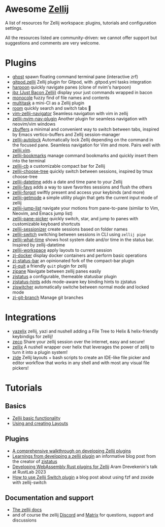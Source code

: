 # Awesome [Zellij](https://github.com/zellij-org/zellij)

A list of resources for Zellij workspace: plugins, tutorials and configuration settings.

All the resources listed are community-driven: we cannot offer support but suggestions and comments are very welcome.

# Plugins

* [ghost](https://github.com/vdbulcke/ghost) spawn floating command terminal pane (interactive zrf)
* [gitpod.zellij](https://github.com/gitpod-samples/gitpod.zellij) Zellij plugin for Gitpod, with .gitpod.yml tasks integration
* [harpoon](https://github.com/Nacho114/harpoon) quickly navigate panes (clone of nvim's harpoon) 
* [jbz (Just Bacon Zellij)](https://github.com/nim65s/jbz) display your just commands wrapped in bacon
* [monocole](https://github.com/imsnif/monocle) fuzzy find of file names and contents
* [multitask](https://github.com/imsnif/multitask) a mini-CI as a Zellij plugin
* [room](https://github.com/rvcas/room) quickly search and switch tabs 🖤
* [vim-zellij-navigator](https://github.com/hiasr/vim-zellij-navigator) Seamless navigation with vim in zellij
* [zellij-nvim-nav-plugin](https://github.com/sharph/zellij-nvim-nav-plugin) Another plugin for seamless navigation with neovim/vim windows
* [zbuffers](https://github.com/Strech/zbuffers) a minimal and convenient way to switch between tabs, inspired by Emacs vertico-buffers and Zellij session-manager
* [zellij-autolock](https://github.com/fresh2dev/zellij-autolock) Automatically lock Zellij depending on the command in the focused pane. Seamless navigation for Vim and more. Pairs well with [zellij.vim](https://github.com/fresh2dev/zellij.vim). 
* [zellij-bookmarks](https://github.com/yaroslavborbat/zellij-bookmarks) manage command bookmarks and quickly insert them into the terminal
* [zellij-cb](https://github.com/ndavd/zellij-cb) a customizable compact bar for Zellij
* [zellij-choose-tree](https://github.com/laperlej/zellij-choose-tree) quickly switch between sessions, inspired by tmux choose-tree
* [zellij-datetime](https://github.com/h1romas4/zellij-datetime) adds a date and time pane to your Zellij
* [zellij-favs](https://github.com/JoseMM2002/zellij-favs) adds a way to save favorites sessions and flush the others
* [zellij-forgot](https://github.com/karimould/zellij-forgot) swiftly present and access your keybinds (and more)
* [zellij-getmode](https://github.com/chardskarth/zellij-getmode) a simple utility plugin that gets the current input mode of zellij
* [zellij-jump-list](https://github.com/blank2121/zellij-jump-list) navigate your motions from pane-to-pane (similar to Vim, Neovim, and Emacs jump list)
* [zellij-pane-picker](https://github.com/shihanng/zellij-pane-picker) quickly switch, star, and jump to panes with customizable keyboard shortcuts
* [zellij-sessionizer](https://github.com/laperlej/zellij-sessionizer) create sessions based on folder names
* [zellij-switch](https://github.com/mostafaqanbaryan/zellij-switch) switching between sessions in CLI using `zellij pipe`
* [zellij-what-time](https://github.com/pirafrank/zellij-what-time) shows host system date and/or time in the status bar. Inspired by zellij-datetime
* [zellij-workspace](https://github.com/vdbulcke/zellij-workspace) apply layouts to current session
* [zj-docker](https://github.com/dj95/zj-docker) display docker containers and perform basic operations
* [zj-status-bar](https://github.com/cristiand391/zj-status-bar) an opinionated fork of the compact-bar plugin
* [zj-quit](https://github.com/cristiand391/zj-quit) a friendly `quit` plugin for zellij 
* [zjpane](https://github.com/FuriouZz/zjpane) Navigate between zellij panes easily
* [zjstatus](https://github.com/dj95/zjstatus) a configurable, themeable statusbar plugin
* [zjstatus-hints](https://github.com/b0o/zjstatus-hints) adds mode-aware key binding hints to zjstatus
* [zjswitcher](https://github.com/WingsZeng/zjswitcher) automatically switche between normal mode and locked mode
* [zj-git-branch](https://github.com/dam4rus/zj-git-branch) Manage git branches

# Integrations

* [yazelix](https://github.com/luccahuguet/yazelix) zellij, yazi and nushell adding a File Tree to Helix & helix-friendly keybindigs for zellij!
* [zeco](https://github.com/julianbuettner/zeco) Share your zellij session over the internet, easy and secure!
* [zellix](https://github.com/TheEmeraldBee/zellix) A nushell wrapper over helix that leverages the power of zellij to turn it into a plugin system!
* [zide](https://github.com/josephschmitt/zide) Zellij layouts + bash scripts to create an IDE-like file picker and editor workflow that works in any shell and with most any visual file pickers!

# Tutorials

## Basics
* [Zellij basic functionality](https://zellij.dev/tutorials/basic-functionality/)
* [Using and creating Layouts](https://zellij.dev/tutorials/layouts/)

## Plugins
* [A comprehensive walkthrough on developing Zellij plugins](https://github.com/Kangaxx-0/first-zellij-plugin)
* [Learnings from developing a zellij plugin](https://blog.nerd.rocks/posts/profiling-zellij-plugins/) an informative blog post from the creator of [zjstatus](https://github.com/dj95/zjstatus)
* [Developing WebAssembly Rust plugins for Zellij](https://www.youtube.com/watch?v=pgNIcQ8rTXk) Aram Drevekenin's talk at RustLab 2023
* [How to use Zellij Switch plugin](https://mostafaqanbaryan.com/zellij-attach-plugin/) a blog post about using fzf and zoxide with zellij-switch

## Documentation and support
* [The zellij docs](https://zellij.dev/documentation/introduction)
* and of course the zellij [Discord](https://discord.com/invite/CrUAFH3) and [Matrix](https://matrix.to/#/#zellij_general:matrix.org) for questions, support and discussions
